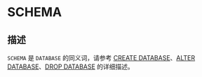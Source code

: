 # SCHEMA

## 描述

`SCHEMA` 是 `DATABASE` 的同义词，请参考 [CREATE DATABASE](../600.sql-statement-of-mysql-mode/1100.create-database-of-mysql-mode.md)、[ALTER DATABASE](../600.sql-statement-of-mysql-mode/300.alter-database-of-mysql-mode.md)、[DROP DATABASE](../600.sql-statement-of-mysql-mode/2300.drop-database-of-mysql-mode.md) 的详细描述。

